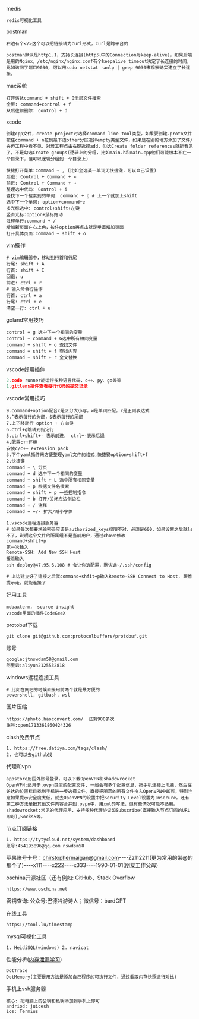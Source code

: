 medis

~~~
redis可视化工具
~~~

postman

~~~
右边有个</>这个可以把链接转为curl形式，curl是跨平台的

postman默认是http1.1，支持长连接(http头中的Connection为keep-alive)，如果后端是用的Nginx，/etc/nginx/nginx.conf有个keepalive_timeout决定了长连接的时间，比如访问了端口9030, 可以用sudo netstat -anlp | grep 9030来观察确实建立了长连接。
~~~

mac系统

~~~
打开访达command + shift + G全局文件搜索
全屏: command+control + f
从后往前删除: control + d
~~~

xcode

~~~~shell
创建cpp文件，create project时选择command line tool类型，如果要创建.proto文件按住command + n拉到最下边other分区选择empty类型文件，如果是在别的地方添加了文件/夹但工程中看不见，对着工程点击右键选择add，勾选Create folder references就能看见了，不是勾选Create groups(逻辑上的分组，比如main.h和main.cpp他们可能根本不在一个目录下，但可以逻辑分组到一个目录上)

快捷打开菜单:command + , (比如全选某一单词无快捷键，可以自己设置)
后退: Control + Command + ←
前进: Control + Command + →
整理选中代码: Control + i
查找下一个搜索到的单词: command + g # 上一个就加上shift
选中下一个单词: option+command+e 
多光标选中: control+shift+左键
竖直光标:option+鼠标拖动
注释单行:command + /
增加新页面在右上角，按住option再点击就是垂直增加页面
打开具体页面:command + shift + o
~~~~

vim操作

~~~shell
# vim编辑器中，移动到行首和行尾
行尾: shift + A
行首: shift + I
回退: u
前进: ctrl + r
# 输入命令行操作
行首: ctrl + a
行尾: ctrl + e
清空一行: ctrl + u
~~~

goland常用技巧

~~~
control + g 选中下一个相同的变量
control + command + G选中所有相同变量
command + shift + o 查找文件
command + shift + f 查找内容
command + shift + r 全文替换
~~~

vscode好用插件

~~~python
2.code runner能运行多种语言代码，c++、py、go等等
1.gitlens插件查看每行代码的提交记录
~~~

vscode常用技巧

~~~shell
9.command+option配合c是区分大小写，w是单词匹配，r是正则表达式
8.^表示每行的头部，$表示每行的尾部
7.上下移动行 option + 方向键
6.ctrl+g跳转到指定行
5.ctrl+shift+- 表示前进， ctrl+-表示后退
4.配置c++环境
安装c/c++ extension pack
3.下个yaml插件来方便整理yaml文件的格式,快捷键option+shift+f
2.快捷键
command + \ 分页
command + d 选中下一个相同的变量
command + shift + L 选中所有相同变量
command + p 根据文件名搜索
command + shift + p 一些控制指令
command + b 打开/关闭左边侧边栏
command + / 注释
command + +/- 扩大/减小字体

1.vscode远程连接服务器
# 如果每次都要求输密码应该是authorized_keys权限不对，必须是600，如果设置之后就ls不了，说明这个文件的所属组不是当前用户，通过chown修改
command+shfit+p
第一次输入
Remote-SSH: Add New SSH Host
接着输入
ssh deploy@47.95.6.108 # 会让你选配置，默认选~/.ssh/config

# 上边建立好了连接之后就command+shfit+p输入Remote-SSH Connect to Host, 跟着提示走，就能连接了
~~~

好用工具

~~~
mobaxterm， source insight
vscode里面的插件CodeGeeX
~~~

protobuf下载

~~~
git clone git@github.com:protocolbuffers/protobuf.git
~~~

账号

~~~
google:jtnswdsm58@gmail.com
阿里云:aliyun2125532818
~~~

windows远程连接工具

~~~shell
# 比如在网吧的时候直接用前两个就是最方便的
powershell, gitbash, wsl
~~~

图片压缩

```
https://photo.haoconvert.com/  还剩900多次
账号:open1713361860424326
```

clash免费节点

~~~SHELL
1. https://free.datiya.com/tags/clash/
2. 也可以去github找
~~~

代理和vpn

~~~
appstore用国外账号登录，可以下载OpenVPN和shadowrocket
OpenVPN:适用于.ovpn类型的配置文件, 一般会有多个配置信息，把手机连接上电脑，然后在访达的位置栏目找到手机进一步选择文件，直接把所需的所有文件拖入OpenVPN中即可，特别注意如果提示安全度太低，就去OpenVPN的设置中把Security Level设置为Insecure。还有第二种方法是把其他文件内容合并到.ovpn中，用xml的写法，但有些情况可能不适用。
shadowrocket:常见的代理应用，支持多种代理协议如Subscribe(直接输入节点订阅的URL即可),Socks5等。
~~~

节点订阅链接

~~~shell
1. https://tytycloud.net/system/dashboard
账号:454193896@qq.com nswdsm58
~~~



苹果账号卡号：[chirstophermaigan@gmail.com](mailto:chirstophermaigan@gmail.com)----Zz112211(更为常用的带@的那个了)----x111----x222----x333----1990-01-01(朋友工作父母)

oschina开源社区（还有例如: GitHub、Stack Overflow

```
https://www.oschina.net
```

密钥查询: 公众号:巴德吟游诗人；微信号：bardGPT

在线工具

~~~
https://tool.lu/timestamp
~~~

mysql可视化工具

~~~
1. HeidiSQL(windows) 2. navicat
~~~

性能分析([内存泄漏学习](https://www.bilibili.com/video/BV1wD4y1v7dZ/?spm_id_from=333.788&vd_source=6575af2bb3053be3df86d366bf9da1b6))

~~~
DotTrace
DotMemory(主要是用方法是添加自己程序的可执行文件，通过截取内存快照进行对比)
~~~

手机上ssh服务器

~~~
核心: 把电脑上的公钥和私钥添加到手机上即可
andriod: juicesh
ios: Termius
~~~

